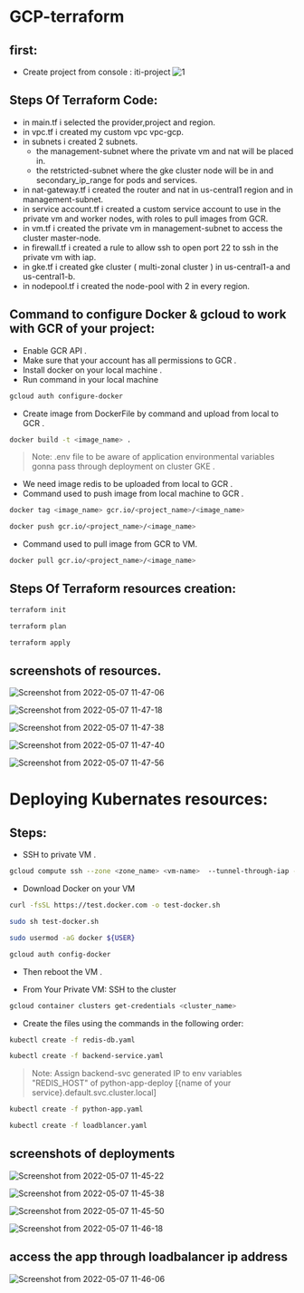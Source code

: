 # GCP-terraform

## first:
- Create project from console : iti-project
![1](https://user-images.githubusercontent.com/95745245/167253127-0a76faf1-e4b9-49c9-ba72-933d4e774251.png)

## Steps Of Terraform Code:

- in main.tf i selected the provider,project and region.
- in vpc.tf i created my custom vpc vpc-gcp.
- in subnets i created 2 subnets.
  - the management-subnet where the private vm and nat will be placed in.
  - the retstricted-subnet where the gke cluster node will be in and secondary_ip_range for pods and services.
- in nat-gateway.tf i created the router and nat in us-central1 region and in management-subnet.
- in service account.tf i created a custom service account to use in the private vm and worker nodes, with roles to pull images from GCR.
- in vm.tf i created the private vm in management-subnet to access the cluster master-node.
- in firewall.tf i created a rule to allow ssh to open port 22 to ssh in the private vm with iap.
- in gke.tf i created gke cluster ( multi-zonal cluster ) in us-central1-a and us-central1-b.
- in nodepool.tf i created the node-pool with 2 in every region.


## Command to configure Docker & gcloud to work with GCR of your project:
* Enable GCR API .
* Make sure that your account has all permissions to GCR .
* Install docker on your local machine .
* Run command in your local machine
```sh
gcloud auth configure-docker
```

* Create image from DockerFile by command and upload from local to GCR .
```sh
docker build -t <image_name> .
```
> Note: .env file to be aware of application environmental variables gonna pass through deployment on cluster GKE .

* We need image redis to be uploaded from local to GCR .
* Command used to push image from local machine to GCR .
```sh
docker tag <image_name> gcr.io/<project_name>/<image_name>
```
```sh
docker push gcr.io/<project_name>/<image_name>
```
* Command used to pull image from GCR to VM.

```sh
docker pull gcr.io/<project_name>/<image_name>
```

## Steps Of Terraform resources creation:

```sh
terraform init 
```
```sh
terraform plan 
```
```sh
terraform apply 
```

## screenshots of resources.

![Screenshot from 2022-05-07 11-47-06](https://user-images.githubusercontent.com/95745245/167253979-790d62a3-5bb9-4c3d-aeaa-056562b4ddcb.png)

![Screenshot from 2022-05-07 11-47-18](https://user-images.githubusercontent.com/95745245/167253987-4d0cad75-e0bf-4a75-8003-d85d4d95facc.png)

![Screenshot from 2022-05-07 11-47-38](https://user-images.githubusercontent.com/95745245/167253991-fe282822-19ef-424d-a650-6ee6a59840f1.png)

![Screenshot from 2022-05-07 11-47-40](https://user-images.githubusercontent.com/95745245/167253994-debf5364-ef04-4e8f-b3bc-4af4151d64b5.png)

![Screenshot from 2022-05-07 11-47-56](https://user-images.githubusercontent.com/95745245/167254001-b52f2b6b-b731-40cc-a2f3-fdcbd34cc02a.png)


# Deploying Kubernates resources:

## Steps:
* SSH to private VM .
```sh
gcloud compute ssh --zone <zone_name> <vm-name>  --tunnel-through-iap --project <project_name>
```
* Download Docker on your VM
```sh
curl -fsSL https://test.docker.com -o test-docker.sh 
```
```sh
sudo sh test-docker.sh
```
```sh
sudo usermod -aG docker ${USER}
```
```sh
gcloud auth config-docker
```
- Then reboot the VM .

* From Your Private VM: SSH to the cluster
```sh
gcloud container clusters get-credentials <cluster_name>
```

* Create the files using the commands in the following order:
```sh
kubectl create -f redis-db.yaml
```
```sh
kubectl create -f backend-service.yaml
```
> Note: Assign backend-svc generated IP to env variables "REDIS_HOST" of python-app-deploy                                                                                          [{name of your service}.default.svc.cluster.local]

```sh
kubectl create -f python-app.yaml
```
```sh
kubectl create -f loadblancer.yaml
```

## screenshots of deployments


![Screenshot from 2022-05-07 11-45-22](https://user-images.githubusercontent.com/95745245/167254117-6b4d23b7-671b-4d7f-9ae6-c4f728c8c677.png)

![Screenshot from 2022-05-07 11-45-38](https://user-images.githubusercontent.com/95745245/167254121-0c0ca92b-2e34-4b43-b9fd-deeca3dcea4b.png)

![Screenshot from 2022-05-07 11-45-50](https://user-images.githubusercontent.com/95745245/167254125-2dd003ac-9705-417d-9a31-cfd1f572853c.png)

![Screenshot from 2022-05-07 11-46-18](https://user-images.githubusercontent.com/95745245/167254129-3cf75b88-4338-4b57-8622-c9dc9d625b16.png)

## access the app through loadbalancer ip address

![Screenshot from 2022-05-07 11-46-06](https://user-images.githubusercontent.com/95745245/167254190-d268a5e3-369f-48b0-baa4-a15cc4831479.png)
